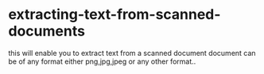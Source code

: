 # extracting-text-from-scanned-documents
this will enable you to extract text from a scanned document document can be of any format either png,jpg,jpeg or any other format..
